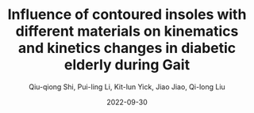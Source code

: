 ---
title: "Influence of contoured insoles with different materials on kinematics and kinetics changes in diabetic elderly during Gait"
author: "Qiu-qiong Shi, Pui-ling Li, Kit-lun Yick, Jiao Jiao, Qi-long Liu"
venue: "International Journal of Environmental Research and Public Health"
date: "2022-09-30"
---